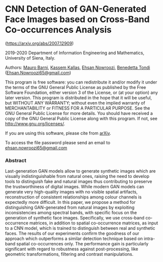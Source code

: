 # CNN Detection of GAN-Generated Face Images based on Cross-Band Co-occurrences Analysis

(https://arxiv.org/abs/2007.12909)

2019-2020 Department of Information Engineering and Mathematics, University of Siena, Italy.

Authors:  [Mauro Barni](https://scholar.google.it/citations?hl=en&user=ntRScY8AAAAJ), [Kassem Kallas](https://github.com/QsmQls), [Ehsan Nowroozi](https://scholar.google.com/citations?user=C0bNkP8AAAAJ&hl=en), [Benedetta Tondi](https://scholar.google.it/citations?hl=en&user=xpNEfq4AAAAJ)
(Ehsan.Nowroozi65@gmail.com)

This program is free software: you can redistribute it and/or modify it under the terms of the GNU General Public License as published by the Free Software Foundation, either version 3 of the License, or (at your option) any later version. This program is distributed in the hope that it will be useful, but WITHOUT ANY WARRANTY; without even the implied warranty of MERCHANTABILITY or FITNESS FOR A PARTICULAR PURPOSE.  See the GNU General Public License for more details. You should have received a copy of the GNU General Public License along with this program. If not, see <http://www.gnu.org/licenses/>.

If you are using this software, please cite from [arXiv](https://arxiv.org/abs/2007.12909). 

To access the file password please send an email to ehsan.nowroozi65@gmail.com 


### Abstract
Last-generation GAN models allow to generate synthetic images which are visually indistinguishable from natural ones, raising the need to develop tools to distinguish fake and natural images thus contributing to preserve the trustworthiness of digital images. While modern GAN models can generate very high-quality images with no visible spatial artifacts, reconstruction of consistent relationships among colour channels is expectedly more difficult. In this paper, we propose a method for distinguishing GAN-generated from natural images by exploiting inconsistencies among spectral bands, with specific focus on the generation of synthetic face images. Specifically, we use cross-band co-occurrence matrices, in addition to spatial co-occurrence matrices, as input to a CNN model, which is trained to distinguish between real and synthetic faces. The results of our experiments confirm the goodness of our approach which outperforms a similar detection technique based on intra-band spatial co-occurrences only. The performance gain is particularly significant with regard to robustness against post-processing, like geometric transformations, filtering and contrast manipulations.





